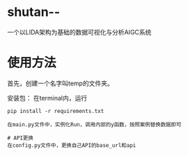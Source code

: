 # shutan--
一个以LIDA架构为基础的数据可视化与分析AIGC系统

# 使用方法
首先，创建一个名字叫temp的文件夹。

安装包：
在terminal内，运行
```
pip install -r requirements.txt

在main.py文件中，实例化Run，调用内部的y函数，按照案例替换数据即可

# API更换
在config.py文件中，更换自己API的base_url和api
